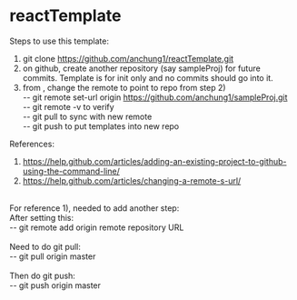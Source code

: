 # reactTemplate

Steps to use this template: <br/>
1) git clone https://github.com/anchung1/reactTemplate.git <some ws> <br/>
2) on github, create another repository (say sampleProj) for future commits.  Template is for init only and no commits should go into it. <br/>
3) from <some ws>, change the remote to point to repo from step 2) <br/>
  -- git remote set-url origin https://github.com/anchung1/sampleProj.git <br/>
  -- git remote -v to verify <br/>
  -- git pull to sync <some ws> with new remote <br/>
  -- git push to put templates into new repo <br/>
  
References: <br/>
1) https://help.github.com/articles/adding-an-existing-project-to-github-using-the-command-line/ <br/>
2) https://help.github.com/articles/changing-a-remote-s-url/ <br/>
<br/>
For reference 1), needed to add another step: <br/>
  After setting this: <br/>
  -- git remote add origin remote repository URL <br/>
  <br/>
  Need to do git pull: <br/>
  -- git pull origin master <br/>
  <br/>
  Then do git push: <br/>
  -- git push origin master <br/>
  <br/>
<br/>
